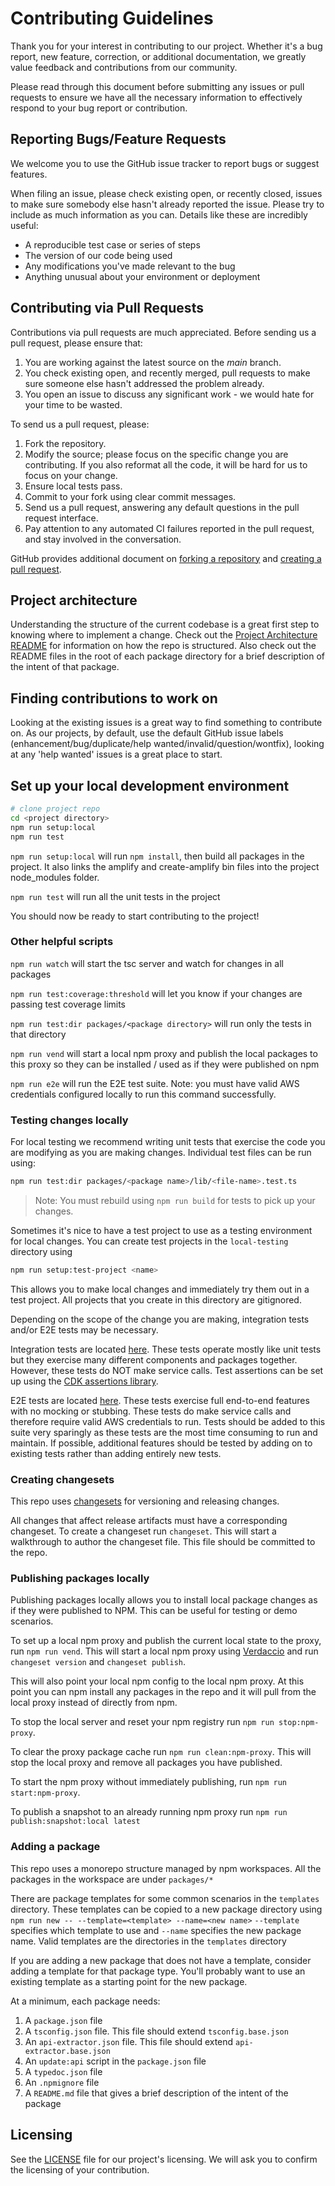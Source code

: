 # Contributing Guidelines

Thank you for your interest in contributing to our project. Whether it's a bug report, new feature, correction, or additional
documentation, we greatly value feedback and contributions from our community.

Please read through this document before submitting any issues or pull requests to ensure we have all the necessary
information to effectively respond to your bug report or contribution.

## Reporting Bugs/Feature Requests

We welcome you to use the GitHub issue tracker to report bugs or suggest features.

When filing an issue, please check existing open, or recently closed, issues to make sure somebody else hasn't already
reported the issue. Please try to include as much information as you can. Details like these are incredibly useful:

- A reproducible test case or series of steps
- The version of our code being used
- Any modifications you've made relevant to the bug
- Anything unusual about your environment or deployment

## Contributing via Pull Requests

Contributions via pull requests are much appreciated. Before sending us a pull request, please ensure that:

1. You are working against the latest source on the _main_ branch.
2. You check existing open, and recently merged, pull requests to make sure someone else hasn't addressed the problem already.
3. You open an issue to discuss any significant work - we would hate for your time to be wasted.

To send us a pull request, please:

1. Fork the repository.
2. Modify the source; please focus on the specific change you are contributing. If you also reformat all the code, it will be hard for us to focus on your change.
3. Ensure local tests pass.
4. Commit to your fork using clear commit messages.
5. Send us a pull request, answering any default questions in the pull request interface.
6. Pay attention to any automated CI failures reported in the pull request, and stay involved in the conversation.

GitHub provides additional document on [forking a repository](https://help.github.com/articles/fork-a-repo/) and
[creating a pull request](https://help.github.com/articles/creating-a-pull-request/).

## Project architecture

Understanding the structure of the current codebase is a great first step to knowing where to implement a change. Check out the [Project Architecture README](./PROJECT_ARCHITECTURE.md) for information on how the repo is structured.
Also check out the README files in the root of each package directory for a brief description of the intent of that package.

## Finding contributions to work on

Looking at the existing issues is a great way to find something to contribute on. As our projects, by default, use the default GitHub issue labels (enhancement/bug/duplicate/help wanted/invalid/question/wontfix), looking at any 'help wanted' issues is a great place to start.

## Set up your local development environment

```sh
# clone project repo
cd <project directory>
npm run setup:local
npm run test
```

`npm run setup:local` will run `npm install`, then build all packages in the project. It also links the amplify and create-amplify bin files into the project node_modules folder.

`npm run test` will run all the unit tests in the project

You should now be ready to start contributing to the project!

### Other helpful scripts

`npm run watch` will start the tsc server and watch for changes in all packages

`npm run test:coverage:threshold` will let you know if your changes are passing test coverage limits

`npm run test:dir packages/<package directory>` will run only the tests in that directory

`npm run vend` will start a local npm proxy and publish the local packages to this proxy so they can be installed / used as if they were published on npm

`npm run e2e` will run the E2E test suite. Note: you must have valid AWS credentials configured locally to run this command successfully.

### Testing changes locally

For local testing we recommend writing unit tests that exercise the code you are modifying as you are making changes. Individual test files can be run using:

```sh
npm run test:dir packages/<package name>/lib/<file-name>.test.ts
```

> Note: You must rebuild using `npm run build` for tests to pick up your changes.

Sometimes it's nice to have a test project to use as a testing environment for local changes. You can create test projects in the `local-testing` directory using

```sh
npm run setup:test-project <name>
```

This allows you to make local changes and immediately try them out in a test project. All projects that you create in this directory are gitignored.

Depending on the scope of the change you are making, integration tests and/or E2E tests may be necessary.

Integration tests are located [here](./packages/integration-tests/src/test-in-memory/). These tests operate mostly like unit tests but they exercise many different components and packages together. However, these tests do NOT make service calls. Test assertions can be set up using the [CDK assertions library](https://docs.aws.amazon.com/cdk/api/v2/docs/aws-cdk-lib.assertions-readme.html).

E2E tests are located [here](./packages/integration-tests/src/test-e2e/). These tests exercise full end-to-end features with no mocking or stubbing. These tests do make service calls and therefore require valid AWS credentials to run. Tests should be added to this suite very sparingly as these tests are the most time consuming to run and maintain. If possible, additional features should be tested by adding on to existing tests rather than adding entirely new tests.

### Creating changesets

This repo uses [changesets](https://github.com/changesets/changesets) for versioning and releasing changes.

All changes that affect release artifacts must have a corresponding changeset. To create a changeset run `changeset`.
This will start a walkthrough to author the changeset file. This file should be committed to the repo.

### Publishing packages locally

Publishing packages locally allows you to install local package changes as if they were published to NPM. This can be useful for testing or demo scenarios.

To set up a local npm proxy and publish the current local state to the proxy, run `npm run vend`.
This will start a local npm proxy using [Verdaccio](https://verdaccio.org/) and run `changeset version` and `changeset publish`.

This will also point your local npm config to the local npm proxy. At this point you can npm install any packages in the repo and it will pull from the local proxy instead of directly from npm.

To stop the local server and reset your npm registry run `npm run stop:npm-proxy`.

To clear the proxy package cache run `npm run clean:npm-proxy`. This will stop the local proxy and remove all packages you have published.

To start the npm proxy without immediately publishing, run `npm run start:npm-proxy`.

To publish a snapshot to an already running npm proxy run `npm run publish:snapshot:local latest`

### Adding a package

This repo uses a monorepo structure managed by npm workspaces. All the packages in the workspace are under `packages/*`

There are package templates for some common scenarios in the `templates` directory.
These templates can be copied to a new package directory using `npm run new -- --template=<template> --name=<new name>`
`--template` specifies which template to use and `--name` specifies the new package name.
Valid templates are the directories in the `templates` directory

If you are adding a new package that does not have a template, consider adding a template for that package type.
You'll probably want to use an existing template as a starting point for the new package.

At a minimum, each package needs:

1. A `package.json` file
2. A `tsconfig.json` file. This file should extend `tsconfig.base.json`
3. An `api-extractor.json` file. This file should extend `api-extractor.base.json`
4. An `update:api` script in the `package.json` file
5. A `typedoc.json` file
6. An `.npmignore` file
7. A `README.md` file that gives a brief description of the intent of the package

## Licensing

See the [LICENSE](LICENSE) file for our project's licensing. We will ask you to confirm the licensing of your contribution.
